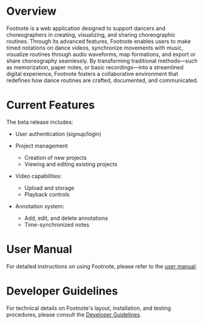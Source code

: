 # Overview

Footnote is a web application designed to support dancers and choreographers in creating, visualizing, and sharing choreographic routines. Through its advanced features, Footnote enables users to make timed notations on dance videos, synchronize movements with music, visualize routines through audio waveforms, map formations, and export or share choreography seamlessly. By transforming traditional methods—such as memorization, paper notes, or basic recordings—into a streamlined digital experience, Footnote fosters a collaborative environment that redefines how dance routines are crafted, documented, and communicated.

# Current Features

The beta release includes:

- User authentication (signup/login)
- Project management

  - Creation of new projects
  - Viewing and editing existing projects

- Video capabilities:

  - Upload and storage
  - Playback controls

- Annotation system:

  - Add, edit, and delete annotations
  - Time-synchronized notes

# User Manual

For detailed instructions on using Footnote, please refer to the [user manual](./UserManual.md).

# Developer Guidelines

For technical details on Footnote's layout, installation, and testing procedures, please consult the [Developer Guidelines](./DeveloperGuidelines.md).
